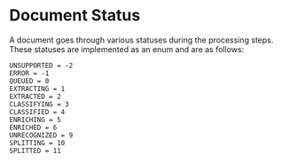 # Document Status

A document goes through various statuses during the processing steps. These statuses are implemented as an enum and are as follows:

    UNSUPPORTED = -2
    ERROR = -1
    QUEUED = 0
    EXTRACTING = 1
    EXTRACTED = 2
    CLASSIFYING = 3
    CLASSIFIED = 4
    ENRICHING = 5
    ENRICHED = 6
    UNRECOGNIZED = 9
    SPLITTING = 10
    SPLITTED = 11
